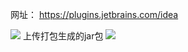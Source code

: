 网址：
https://plugins.jetbrains.com/idea


![](https://ws1.sinaimg.cn/large/006tNc79ly1fhxar8ou1fj30yc0kj40h.jpg)
上传打包生成的jar包
![](https://ws4.sinaimg.cn/large/006tNc79ly1fhxczjtv8pj30ye0ll0ux.jpg)


